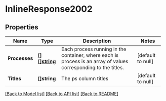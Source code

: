 # InlineResponse2002

## Properties
Name | Type | Description | Notes
------------ | ------------- | ------------- | -------------
**Processes** | [**[][]string**](array.md) | Each process running in the container, where each is process is an array of values corresponding to the titles. | [default to null]
**Titles** | **[]string** | The ps column titles | [default to null]

[[Back to Model list]](../README.md#documentation-for-models) [[Back to API list]](../README.md#documentation-for-api-endpoints) [[Back to README]](../README.md)


